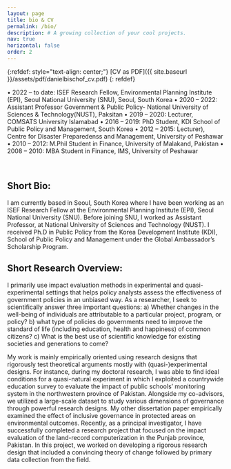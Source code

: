 ```yaml
---
layout: page
title: bio & CV
permalink: /bio/
description: # A growing collection of your cool projects.
nav: true
horizontal: false
order: 2
---
```


{:refdef: style="text-align: center;"}
[CV as PDF]({{ site.baseurl }}/assets/pdf/danielbischof_cv.pdf) 
{: refdef}
&nbsp;

•	2022 – to date: ISEF Research Fellow, Environmental Planning Institute (EPI), Seoul National University (SNU), Seoul, South Korea
•	2020 – 2022: Assistant Professor Government & Public Policy- National University of Sciences & Technology(NUST), Paksitan
•	2019 – 2020: Lecturer, COMSATS University Islamabad
•	2016 – 2019: PhD Student, KDI School of Public Policy and Management, South Korea
•	2012 – 2015: Lecturer), Centre for Disaster Preparedenss and Management, University of Peshawar
•	2010 – 2012: M.Phil Student in Finance, University of Malakand, Pakistan
•	2008 – 2010: MBA Student in Finance, IMS, University of Peshawar




&nbsp;

## Short Bio:

I am currently based in Seoul, South Korea where I have been working as an ISEF Research Fellow at the Environmental Planning Institute (EPI), Seoul National University (SNU). Before joining SNU, I worked as Assistant Professor, at National University of Sciences and Technology (NUST). I received Ph.D in Public Policy from the Korea Development Institute (KDI), School of Public Policy and Management under the Global Ambassador’s Scholarship Program.

## Short Research Overview:
I primarily use impact evaluation methods in experimental and quasi-experimental settings that helps policy analysts assess the effectiveness of government policies in an unbiased way. As a researcher, I seek to scientifically answer three important questions: a) Whether changes in the well-being of individuals are attributable to a particular project, program, or policy? b) what type of policies do governments need to improve the standard of life (including education, health and happiness) of common citizens? c) What is the best use of scientific knowledge for existing societies and generations to come?

My work is mainly empirically oriented using research designs that rigorously test theoretical arguments mostly with (quasi-)experimental designs. For instance, during my doctoral research, I was able to find ideal conditions for a quasi-natural experiment in which I exploited a countrywide education survey to evaluate the impact of public schools’ monitoring system in the northwestern province of Pakistan. Alongside my co-advisors, we utilized a large-scale dataset to study various dimensions of governance through powerful research designs. My other dissertation paper empirically examined the effect of inclusive governance in protected areas on environmental outcomes. Recently, as a principal investigator, I have successfully completed a research project that focused on the impact evaluation of the land-record computerization in the Punjab province, Pakistan. In this project, we worked on developing a rigorous research design that included a convincing theory of change followed by primary data collection from the field.



